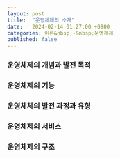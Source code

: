 ```yaml
---
layout: post
title:  "운영체제의 소개"
date:   2024-02-14 01:27:00 +0900
categories: 이론&nbsp;-&nbsp;운영체제
published: false
---
```


### 운영체제의 개념과 발전 목적
### 운영체제의 기능
### 운영체체의 발전 과정과 유형
### 운영체제의 서비스
### 운영체제의 구조